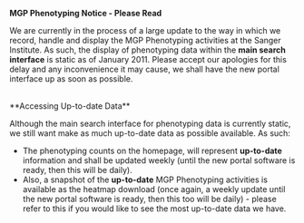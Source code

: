 **MGP Phenotyping Notice - Please Read**

We are currently in the process of a large update to the way in which we record, handle and display the MGP Phenotyping activities 
at the Sanger Institute. As such, the display of phenotyping data within the **main search interface** is static as of January 2011. 
Please accept our apologies for this delay and any inconvenience it may cause, we shall have the new portal interface up as soon as 
possible.

<br />
**Accessing Up-to-date Data**

Although the main search interface for phenotyping data is currently static, we still want make as much up-to-date data as possible 
available. As such:

* The phenotyping counts on the homepage, will represent **up-to-date** information and shall be updated weekly (until the new portal 
  software is ready, then this will be daily).
* Also, a snapshot of the **up-to-date** MGP Phenotyping activities is available as the heatmap download (once again, a weekly update 
  until the new portal software is ready, then this too will be daily) - please refer to this if you would like to see the most 
  up-to-date data we have.


